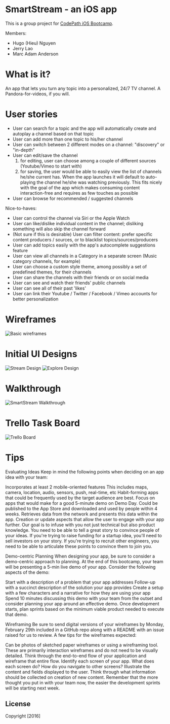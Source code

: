 # SmartStream - an iOS app

This is a group project for [CodePath iOS Bootcamp](http://courses.codepath.com/courses/intro_to_ios).

Members:

- Hugo (Hieu) Nguyen
- Jerry Lao
- Marc Adam Anderson

# What is it?
An app that lets you turn any topic into a personalized, 24/7 TV channel. A Pandora-for-videos, if you will.

# User stories

- User can search for a topic and the app will automatically create and autoplay a channel based on that topic
- User can add more than one topic to his/her channel
- User can switch between 2 different modes on a channel: "discovery" or "in-depth"
- User can edit/save the channel
  1) for editing, user can choose among a couple of different sources (Youtube/Vimeo to start with)
  2) for saving, the user would be able to easily view the list of channels he/she current has. When the app launches it will default to auto-playing the channel he/she was watching previously. This fits nicely with the goal of the app which makes consuming content interaction-free and requires as few touches as possible
- User can browse for recommended / suggested channels

Nice-to-haves:

- User can control the channel via Siri or the Apple Watch
- User can like/dislike individual content in the channel; disliking something will also skip the channel forward
- (Not sure if this is desirable) User can filter content: prefer specific content producers / sources,  or to blacklist topics/sources/producers
- User can add topics easily with the app's autocomplete suggestions feature
- User can view all channels in a Category in a separate screen (Music category channels, for example)
- User can choose a custom style theme, among possibly a set of predefined themes, for their channels
- User can share the channels with their friends or on social media
- User can see and watch their friends' public channels
- User can see all of their past 'likes'
- User can link their Youtube / Twitter / Facebook / Vimeo accounts for better personalization

# Wireframes

![Basic wireframes](Design/WireframesSmartStream.png?raw=true "Basic wireframes")

# Initial UI Designs

![Stream Design](Design/Streams.png?raw=true "Stream Design") ![Explore Design](Design/ExploreSF.png?raw=true "Explore Design")

# Walkthrough

![SmartStream Walkthrough](SmartWalkthrough.gif "SmartStream Walkthrough")

# Trello Task Board

![Trello Board](Trello.png "Trello Board")

# Tips

Evaluating Ideas
Keep in mind the following points when deciding on an app idea with your team:

Incorporates at least 2 mobile-oriented features
This includes maps, camera, location, audio, sensors, push, real-time, etc
Habit-forming apps that could be frequently used by the target audience are best.
Focus on apps that would make for a good 5-minute demo on Demo Day.
Could be published to the App Store and downloaded and used by people within 4 weeks.
Retrieves data from the network and presents this data within the app.
Creation or update aspects that allow the user to engage with your app further.
Our goal is to infuse with you not just technical but also product knowledge. You need to be able to tell a great story to convince people of your ideas. If you're trying to raise funding for a startup idea, you'll need to sell investors on your story. If you're trying to recruit other engineers, you need to be able to articulate these points to convince them to join you.

Demo-centric Planning
When designing your app, be sure to consider a demo-centric approach to planning. At the end of this bootcamp, your team will be presenting a 5-min live demo of your app. Consider the following aspects of the demo:

Start with a description of a problem that your app addresses
Follow-up with a succinct description of the solution your app provides
Create a setup with a few characters and a narrative for how they are using your app
Spend 10 minutes discussing this demo with your team from the outset and consider planning your app around an effective demo. Once development starts, plan sprints based on the minimum viable product needed to execute that demo.

Wireframing
Be sure to send digital versions of your wireframes by Monday, February 29th included in a GitHub repo along with a README with an issue raised for us to review. A few tips for the wireframes expected:

Can be photos of sketched paper wireframes or using a wireframing tool.
These are primarily interaction wireframes and do not need to be visually detailed.
Think through the end-to-end flow of your application and wireframe that entire flow.
Identify each screen of your app. What does each screen do? How do you navigate to other screens?
Illustrate the content and fields displayed to the user.
Think through what information should be collected on creation of new content.
Remember that the more thought you put in with your team now, the easier the development sprints will be starting next week.

## License

Copyright [2016]